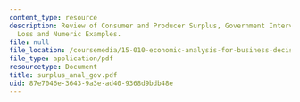 ```yaml
---
content_type: resource
description: Review of Consumer and Producer Surplus, Government Intervention, Deadweight
  Loss and Numeric Examples.
file: null
file_location: /coursemedia/15-010-economic-analysis-for-business-decisions-fall-2004/87e7046e36439a3ead409368d9bdb48e_surplus_anal_gov.pdf
file_type: application/pdf
resourcetype: Document
title: surplus_anal_gov.pdf
uid: 87e7046e-3643-9a3e-ad40-9368d9bdb48e
---
```


